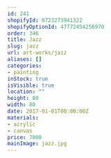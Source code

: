 ```yaml
---
id: 241
shopifyId: 8723273941322
shopifyOptionId: 47772454256970
order: 346
title: Jazz
slug: jazz
url: art-works/jazz
aliases: []
categories:
- painting
inStock: true
isVisible: true
location: ""
height: 80
width: 80
date: 2017-01-01T00:00:00Z
materials:
- acrylic
- canvas
price: 7000
mainImage: jazz.jpg
---
```

